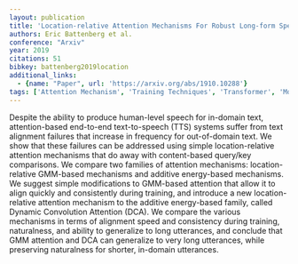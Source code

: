 ```yaml
---
layout: publication
title: 'Location-relative Attention Mechanisms For Robust Long-form Speech Synthesis'
authors: Eric Battenberg et al.
conference: "Arxiv"
year: 2019
citations: 51
bibkey: battenberg2019location
additional_links:
  - {name: "Paper", url: 'https://arxiv.org/abs/1910.10288'}
tags: ['Attention Mechanism', 'Training Techniques', 'Transformer', 'Model Architecture']
---
```

Despite the ability to produce human-level speech for in-domain text,
attention-based end-to-end text-to-speech (TTS) systems suffer from text
alignment failures that increase in frequency for out-of-domain text. We show
that these failures can be addressed using simple location-relative attention
mechanisms that do away with content-based query/key comparisons. We compare
two families of attention mechanisms: location-relative GMM-based mechanisms
and additive energy-based mechanisms. We suggest simple modifications to
GMM-based attention that allow it to align quickly and consistently during
training, and introduce a new location-relative attention mechanism to the
additive energy-based family, called Dynamic Convolution Attention (DCA). We
compare the various mechanisms in terms of alignment speed and consistency
during training, naturalness, and ability to generalize to long utterances, and
conclude that GMM attention and DCA can generalize to very long utterances,
while preserving naturalness for shorter, in-domain utterances.
